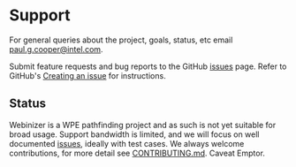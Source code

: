 # Support

For general queries about the project, goals, status, etc email paul.g.cooper@intel.com.

Submit feature requests and bug reports to the GitHub [issues] page. Refer to GitHub's
[Creating an issue](https://docs.github.com/en/issues/tracking-your-work-with-issues/creating-an-issue)
for instructions.

## Status

Webinizer is a WPE pathfinding project and as such is not yet suitable for broad usage. Support
bandwidth is limited, and we will focus on well documented [issues], ideally with test cases. We
always welcome contributions, for more detail see [CONTRIBUTING.md](CONTRIBUTING.md). Caveat Emptor.

[issues]: https://github.com/intel/webinizer/issues
